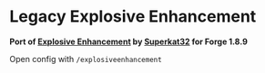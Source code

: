 # Legacy Explosive Enhancement

**Port of [Explosive Enhancement](https://github.com/Superkat32/Explosive-Enhancement) by [Superkat32](https://github.com/Superkat32) for Forge 1.8.9**

Open config with `/explosiveenhancement`
